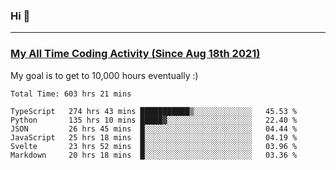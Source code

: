 ### Hi 🙂

---

### <a href="https://wakatime.com/@Eroxl">My All Time Coding Activity (Since Aug 18th 2021)</a>
My goal is to get to 10,000 hours eventually :)
<!--START_SECTION:waka-->

```text
Total Time: 603 hrs 21 mins

TypeScript   274 hrs 43 mins ███████████▒░░░░░░░░░░░░░   45.53 %
Python       135 hrs 10 mins █████▓░░░░░░░░░░░░░░░░░░░   22.40 %
JSON         26 hrs 45 mins  █░░░░░░░░░░░░░░░░░░░░░░░░   04.44 %
JavaScript   25 hrs 18 mins  █░░░░░░░░░░░░░░░░░░░░░░░░   04.19 %
Svelte       23 hrs 52 mins  █░░░░░░░░░░░░░░░░░░░░░░░░   03.96 %
Markdown     20 hrs 18 mins  █░░░░░░░░░░░░░░░░░░░░░░░░   03.36 %
```

<!--END_SECTION:waka-->
